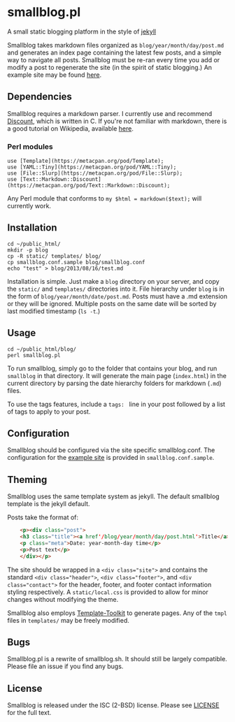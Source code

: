 # smallblog.pl
A small static blogging platform in the style of [jekyll](http://jekyllrb.com/)

Smallblog takes markdown files organized as `blog/year/month/day/post.md` and generates an index page containing the latest few posts, and a simple way to navigate all posts. Smallblog must be re-ran every time you add or modify a post to regenerate the site (in the spirit of static blogging.) An example site may be found [here](http://mnetic.ch/blog).

## Dependencies
Smallblog requires a markdown parser. I currently use and recommend [Discount](http://www.pell.portland.or.us/~orc/Code/discount/), which is written in C. If you're not familiar with markdown, there is a good tutorial on Wikipedia, available [here](http://en.wikipedia.org/wiki/Markdown).

### Perl modules
    use [Template](https://metacpan.org/pod/Template);
    use [YAML::Tiny](https://metacpan.org/pod/YAML::Tiny);
    use [File::Slurp](https://metacpan.org/pod/File::Slurp);
    use [Text::Markdown::Discount](https://metacpan.org/pod/Text::Markdown::Discount);

Any Perl module that conforms to `my $html = markdown($text);` will currently work.

## Installation
    cd ~/public_html/
    mkdir -p blog
    cp -R static/ templates/ blog/
    cp smallblog.conf.sample blog/smallblog.conf
    echo "test" > blog/2013/08/16/test.md

Installation is simple. Just make a `blog` directory on your server, and copy the `static/` and `templates/` directories into it. File hierarchy under `blog` is in the form of `blog/year/month/date/post.md`. Posts must have a .md extension or they will be ignored. Multiple posts on the same date will be sorted by last modified timestamp (`ls -t`.)

## Usage
    cd ~/public_html/blog/
    perl smallblog.pl

To run smallblog, simply go to the folder that contains your blog, and run `smallblog` in that directory. It will generate the main page (`index.html`) in the current directory by parsing the date hierarchy folders for markdown (`.md`) files.

To use the tags features, include a `tags: ` line in your post followed by a list of tags to apply to your post.

## Configuration
Smallblog should be configured via the site specific smallblog.conf. The configuration for the [example site](http://mnetic.ch/blog) is provided in `smallblog.conf.sample`.

## Theming
Smallblog uses the same template system as jekyll. The default smallblog template is the jekyll default.

Posts take the format of:
```html
    <p><div class="post">
    <h3 class="title"><a href'/blog/year/month/day/post.html'>Title</a></h3>
    <p class="meta">Date: year-month-day time</p>
    <p>Post text</p>
    </div></p>
```

The site should be wrapped in a `<div class="site">` and contains the standard `<div class="header">`, `<div class="footer">`, and `<div class="contact">` for the header, footer, and footer contact information styling respectively. A `static/local.css` is provided to allow for minor changes without modifying the theme.

Smallblog also employs [Template-Toolkit](https://metacpan.org/pod/Template) to generate pages. Any of the `tmpl` files in `templates/` may be freely modified.

## Bugs
Smallblog.pl is a rewrite of smallblog.sh. It should still be largely compatible. Please file an issue if you find any bugs.

## License
Smallblog is released under the ISC (2-BSD) license. Please see [LICENSE](https://github.com/abyxcos/smallblog/blob/master/LICENSE) for the full text.
